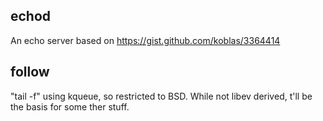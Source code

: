 echod
-----
An echo server based on https://gist.github.com/koblas/3364414

follow
------
"tail -f" using kqueue, so restricted to BSD.  While not libev derived, t'll be the basis for some ther stuff.
